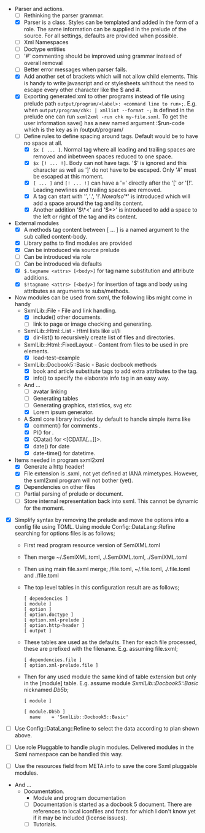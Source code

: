 
* Parser and actions.
  * [ ] Rethinking the parser grammar.
  * [x] Parser is a class. Styles can be templated and added in the form of a role. The same information can be supplied in the prelude of the source. For all settings, defaults are provided when possible.
  * [ ] Xml Namespaces
  * [ ] Doctype entities
  * [ ] '#' commenting should be improved using grammar instead of overall removal
  * [ ] Better error messages when parser fails.
  * [x] Add another set of brackets which will not allow child elements. This is handy to write javascript and or stylesheets whithout the need to escape every other character like the $ and #.
  * [x] Exporting generated xml to other programs instead of file using prelude path ```output/program/<label>: <command line to run>;```. E.g. when ```output/program/chk: | xmllint --format -;``` is defined in the prelude one can run ```sxml2xml -run chk my-file.sxml```. To get the user information save() has a new named argument :$run-code which is the key as in /output/program/<run-code>
  * [ ] Define rules to define spacing around tags. Default would be to have no space at all.
    * [x] ```$x [ ... ]```. Normal tag where all leading and trailing spaces are removed and inbetween spaces reduced to one space.
    * [x] ```$x [! ... !]```. Body can not have tags. '$' is ignored and this character as well as ']' do not have to be escaped. Only '#' must be escaped at this moment.
    * [x] ```[ ... ]``` and ```[! ... !]``` can have a '=' directly after the '[' or '[!'. Leading newlines and trailing spaces are removed.
    * [x] A tag can start with '$', '$.', '$!'. Now also '$\*' is introduced which will add a space around the tag and its content.
    * [x] Another addition '$\*<' and '$\*>' is introduced to add a space to the left or right of the tag and its content.

* External modules
  * [x] A methods tag content between [ ... ] is a named argument to the sub called content-body.
  * [x] Library paths to find modules are provided
  * [x] Can be introduced via source prelude
  * [ ] Can be introduced via role
  * [ ] Can be introduced via defaults
  * [x] ```$.tagname <attrs> [<body>]``` for tag name substitution and attribute additions.
  * [x] ```$!tagname <attrs> [<body>]``` for insertion of tags and body using attributes as arguments to subs/methods.

* Now modules can be used from sxml, the following libs might come in handy
  * SxmlLib::File - File and link handling.
    * [x] include() other documents.
    * [ ] link to page or image checking and generating.
  * SxmlLib::Html::List - Html lists like ul/li
    * [x] dir-list() to recursively create list of files and directories.
  * SxmlLib::Html::FixedLayout - Content from files to be used in pre elements.
    * [x] load-test-example
  * SxmlLib::Docbook5::Basic - Basic docbook methods
    * [x] book and article substitute tags to add extra attributes to the tag.
    * [x] info() to specify the elaborate info tag in an easy way.

  * And ...
    * [ ] avatar linking
    * [ ] Generating tables
    * [ ] Generating graphics, statistics, svg etc
    * [x] Lorem ipsum generator.

  * A Sxml core library included by default to handle simple items like
    * [x] comment() for comments <!-- ... -->.
    * [x] PI() for <?...?>.
    * [x] CData() for <[CDATA[...]]>.
    * [x] date() for date
    * [x] date-time() for datetime.

* Items needed in program sxml2xml
  * [x] Generate a http header!
  * [x] File extension is .sxml, not yet defined at IANA mimetypes. However, the
        sxml2xml program will not bother (yet).
  * [x] Dependencies on other files
  * [ ] Partial parsing of prelude or document.
  * [ ] Store internal representation back into sxml. This cannot be dynamic for
        the moment.

* [x] Simplify syntax by removing the prelude and move the options into a config file using TOML. Using module Config::DataLang::Refine searching for options files is as follows;
  * First read program resource version of SemiXML.toml
  * Then merge ~/.SemiXML.toml, ./.SemiXML.toml, ./SemiXML.toml
  * Then using main file.sxml merge; <file-location>/file.toml, ~/.file.toml, ./.file.toml and ./file.toml

  * The top level tables in this configuration result are as follows;

    ```
    [ dependencies ]
    [ module ]
    [ option ]
    [ option.doctype ]
    [ option.xml-prelude ]
    [ option.http-header ]
    [ output ]
    ```

  * These tables are used as the defaults. Then for each file processed, these are prefixed with the filename. E.g. assuming file.sxml;

    ```
    [ dependencies.file ]
    [ option.xml-prelude.file ]
    ```

  * Then for any used module the same kind of table extension but only in the [module] table. E.g. assume module *SxmlLib::Docbook5::Basic* nicknamed *Db5b*;

    ```
    [ module ]

    [ module.Db5b ]
      name    = 'SxmlLib::Docbook5::Basic'
    ```
* [ ] Use Config::DataLang::Refine to select the data according to plan shown above.

* [ ] Use role Pluggable to handle plugin modules. Delivered modules in the Sxml namespace can be handled this way.
* [ ] Use the resources field from META.info to save the core Sxml pluggable modules.

* And ...
  * Documentation.
    * Module and program documentation
    * [ ] Documentation is started as a docbook 5 document. There are references
          to local iconfiles and fonts for which I don't know yet if it may be
          included (license issues).
    * [ ] Tutorials.
